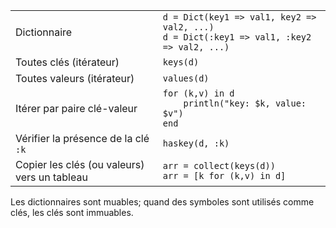 
|                                |                                                                  |
| ------------------------------ | ---------------------------------------------------------------- |
| Dictionnaire                   | `d = Dict(key1 => val1, key2 => val2, ...)`<br>`d = Dict(:key1 => val1, :key2 => val2, ...)` |
| Toutes clés (itérateur)        | `keys(d)`                                                        |
| Toutes valeurs (itérateur)     | `values(d)`                                                      |
| Itérer par paire clé-valeur    | `for (k,v) in d`<br>`    println("key: $k, value: $v")`<br>`end` |
| Vérifier la présence de la clé `:k` | `haskey(d, :k)`                                                  |
| Copier les clés (ou valeurs) vers un tableau | `arr = collect(keys(d))`<br>`arr = [k for (k,v) in d]`           |

Les dictionnaires sont muables; quand des symboles sont utilisés comme clés, les clés sont immuables.
